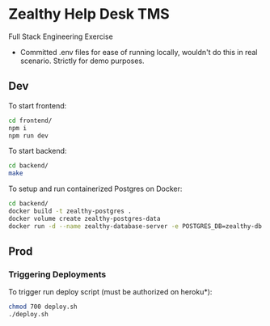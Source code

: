 # Zealthy Help Desk TMS

Full Stack Engineering Exercise

* Committed .env files for ease of running locally, wouldn't do this in real scenario. Strictly for demo purposes.

## Dev

To start frontend:

```bash
cd frontend/
npm i
npm run dev
```

To start backend:

```bash
cd backend/
make
```

To setup and run containerized Postgres on Docker:

```bash
cd backend/
docker build -t zealthy-postgres .
docker volume create zealthy-postgres-data
docker run -d --name zealthy-database-server -e POSTGRES_DB=zealthy-db -e POSTGRES_USER=postgres -e POSTGRES_PASSWORD=postgres -v zealthy-postgres-data:/var/lib/postgresql/data -p 5432:5432 zealthy-postgres
```

## Prod

### Triggering Deployments

To trigger run deploy script (must be authorized on heroku*):

```bash
chmod 700 deploy.sh 
./deploy.sh
```
